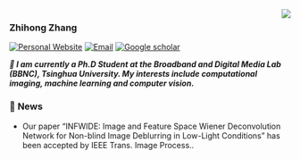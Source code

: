 <img align="right" src="https://github-readme-stats.vercel.app/api?username=zhihongz&show_icons=true&icon_color=CE1D2D&count_private=true&theme=buefy" />

### Zhihong Zhang
[![Personal Website](https://img.shields.io/badge/Web-zhihongz-green)](https://zhihongz.github.io) [![Email](https://img.shields.io/badge/-z_zhi_hong@163.com-yellowgreen?style=flat-square&labelColor=grey&logo=Gmail&logoColor=white&link=mailto:z_zhi_hong@163.com)](mailto:z_zhi_hong@163.com) [![Google scholar](https://img.shields.io/badge/Google-Scholar-yellow)](https://scholar.google.com/citations?user=Ut_E87AAAAAJ) 

_**🌱 I am currently a Ph.D Student at the Broadband and Digital Media Lab (BBNC), Tsinghua University. My interests include computational imaging, machine learning and computer vision.**_


### 💬  **News**
- Our paper “INFWIDE: Image and Feature Space Wiener Deconvolution Network for Non-blind Image Deblurring in Low-Light Conditions” has been accepted by IEEE Trans. Image Process..


<!-- ### 📖 **Repositories**

<a href="https://github.com/zhihongz/HCA-SCI">
  <img align="center" src="https://github-readme-stats.vercel.app/api/pin/?username=zhihongz&repo=HCA-SCI&theme=buefy" />
</a>
<a href="https://github.com/zhihongz/ConvDAE">
  <img align="center" src="https://github-readme-stats.vercel.app/api/pin/?username=zhihongz&repo=ConvDAE&theme=buefy" />
</a> -->

<!--
**zhihongz/zhihongz** is a ✨ _special_ ✨ repository because its `README.md` (this file) appears on your GitHub profile.

Here are some ideas to get you started:

- 🔭 I’m currently working on ...
- 🌱 I’m currently learning ...
- 👯 I’m looking to collaborate on ...
- 🤔 I’m looking for help with ...
- 💬 Ask me about ...
- 📫 How to reach me: ...
- 😄 Pronouns: ...
- ⚡ Fun fact: ...
-->
